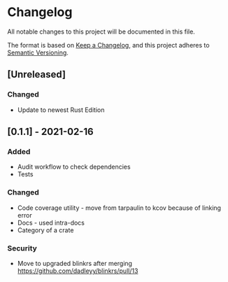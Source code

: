 # Changelog
All notable changes to this project will be documented in this file.

The format is based on [Keep a Changelog](https://keepachangelog.com/en/1.0.0/),
and this project adheres to [Semantic Versioning](https://semver.org/spec/v2.0.0.html).

## [Unreleased]
### Changed
- Update to newest Rust Edition

## [0.1.1] - 2021-02-16
### Added
- Audit workflow to check dependencies
- Tests

### Changed
- Code coverage utility - move from tarpaulin to kcov because of linking error
- Docs - used intra-docs
- Category of a crate

### Security
- Move to upgraded blinkrs after merging https://github.com/dadleyy/blinkrs/pull/13
